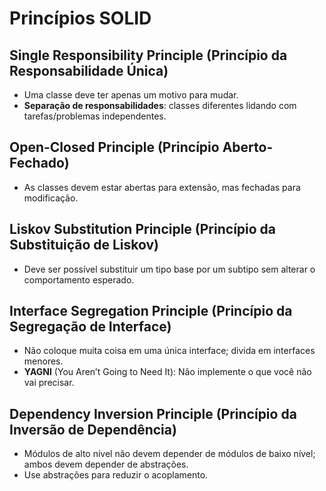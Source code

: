 # Princípios SOLID

## Single Responsibility Principle (Princípio da Responsabilidade Única)

- Uma classe deve ter apenas um motivo para mudar.
- **Separação de responsabilidades**: classes diferentes lidando com tarefas/problemas independentes.

## Open-Closed Principle (Princípio Aberto-Fechado)

- As classes devem estar abertas para extensão, mas fechadas para modificação.

## Liskov Substitution Principle (Princípio da Substituição de Liskov)

- Deve ser possível substituir um tipo base por um subtipo sem alterar o comportamento esperado.

## Interface Segregation Principle (Princípio da Segregação de Interface)

- Não coloque muita coisa em uma única interface; divida em interfaces menores.
- **YAGNI** (You Aren’t Going to Need It): Não implemente o que você não vai precisar.

## Dependency Inversion Principle (Princípio da Inversão de Dependência)

- Módulos de alto nível não devem depender de módulos de baixo nível; ambos devem depender de abstrações.
- Use abstrações para reduzir o acoplamento.
